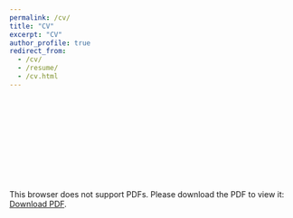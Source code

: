 ```yaml
---
permalink: /cv/
title: "CV"
excerpt: "CV"
author_profile: true
redirect_from: 
  - /cv/
  - /resume/
  - /cv.html
---
```


<object data="https://lukas-snoek.com/files/cv.pdf" type="application/pdf" width="700px" height="700px">
    <embed src="https://lukas-snoek.com/files/cv.pdf">
        <p>This browser does not support PDFs. Please download the PDF to view it: <a href="https://lukas-snoek.com/files/cv.pdf">Download PDF</a>.</p>
    </embed>
</object>